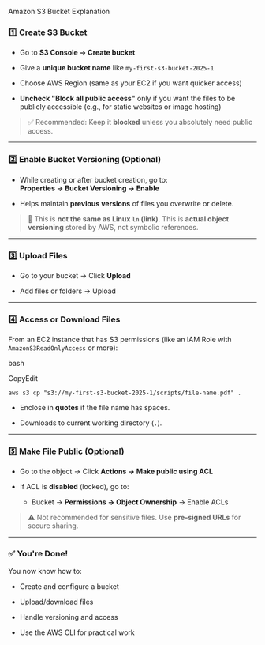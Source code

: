  Amazon S3 Bucket Explanation

### 1️⃣ **Create S3 Bucket**

- Go to **S3 Console → Create bucket**
    
- Give a **unique bucket name** like `my-first-s3-bucket-2025-1`
    
- Choose AWS Region (same as your EC2 if you want quicker access)
    
- **Uncheck "Block all public access"** only if you want the files to be publicly accessible (e.g., for static websites or image hosting)
    

> ✅ Recommended: Keep it **blocked** unless you absolutely need public access.

---

### 2️⃣ **Enable Bucket Versioning (Optional)**

- While creating or after bucket creation, go to:  
    **Properties → Bucket Versioning → Enable**
    
- Helps maintain **previous versions** of files you overwrite or delete.
    

> 🔁 This is **not the same as Linux `ln` (link)**. This is **actual object versioning** stored by AWS, not symbolic references.

---

### 3️⃣ **Upload Files**

- Go to your bucket → Click **Upload**
    
- Add files or folders → Upload
    

---

### 4️⃣ **Access or Download Files**

From an EC2 instance that has S3 permissions (like an IAM Role with `AmazonS3ReadOnlyAccess` or more):

bash

CopyEdit

`aws s3 cp "s3://my-first-s3-bucket-2025-1/scripts/file-name.pdf" .`

- Enclose in **quotes** if the file name has spaces.
    
- Downloads to current working directory (`.`).
    

---

### 5️⃣ **Make File Public (Optional)**

- Go to the object → Click **Actions → Make public using ACL**
    
- If ACL is **disabled** (locked), go to:
    
    - Bucket → **Permissions → Object Ownership** → Enable ACLs
        

> ⚠️ Not recommended for sensitive files. Use **pre-signed URLs** for secure sharing.

---

### ✅ You're Done!

You now know how to:

- Create and configure a bucket
    
- Upload/download files
    
- Handle versioning and access
    
- Use the AWS CLI for practical work
